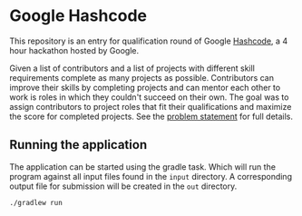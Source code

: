 # Google Hashcode
This repository is an entry for qualification round of Google [Hashcode](https://codingcompetitions.withgoogle.com/hashcode),
a 4 hour hackathon hosted by Google.

Given a list of contributors and a list of projects with different skill requirements complete as many projects as possible. 
Contributors can improve their skills by completing projects and can mentor each other to work is roles in which they 
couldn't succeed on their own. The goal was to assign contributors to project roles that fit their qualifications and 
maximize the score for completed projects. See the [problem statement](problemStatement.pdf) for full details.

## Running the application
The application can be started using the gradle task. Which will run the program against all input files found 
in the `input` directory. A corresponding output file for submission will be created in the `out` directory. 

```
./gradlew run
```